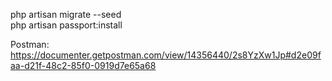 php artisan migrate --seed <br>
php artisan passport:install

Postman:
https://documenter.getpostman.com/view/14356440/2s8YzXw1Jp#d2e09faa-d21f-48c2-85f0-0919d7e65a68
